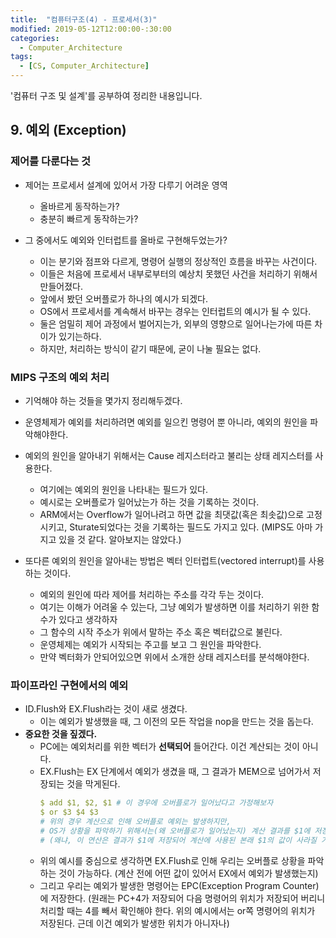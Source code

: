 ```yaml
---
title:  "컴퓨터구조(4) - 프로세서(3)"
modified: 2019-05-12T12:00:00-:30:00
categories:
  - Computer_Architecture
tags:
  - [CS, Computer_Architecture]
---
```


'컴퓨터 구조 및 설계'를 공부하여 정리한 내용입니다.

## 9. 예외 (Exception)

### 제어를 다룬다는 것

-   제어는 프로세서 설계에 있어서 가장 다루기 어려운 영역

    -   올바르게 동작하는가?
    -   충분히 빠르게 동작하는가?

-   그 중에서도 예외와 인터럽트를 올바로 구현해두었는가?

    -   이는 분기와 점프와 다르게, 명령어 실행의 정상적인 흐름을 바꾸는 사건이다.
    -   이들은 처음에 프로세서 내부로부터의 예상치 못했던 사건을 처리하기 위해서 만들어졌다.
    -   앞에서 봤던 오버플로가 하나의 예시가 되겠다.
    -   OS에서 프로세서를 계속해서 바꾸는 경우는 인터럽트의 예시가 될 수 있다.
    -   둘은 엄밀히 제어 과정에서 벌어지는가, 외부의 영향으로 일어나는가에 따른 차이가 있기는하다.
    -   하지만, 처리하는 방식이 같기 때문에, 굳이 나눌 필요는 없다.

### MIPS 구조의 예외 처리

-   기억해야 하는 것들을 몇가지 정리해두겠다.
-   운영체제가 예외를 처리하려면 예외를 일으킨 명령어 뿐 아니라, 예외의 원인을 파악해야한다.
-   예외의 원인을 알아내기 위해서는 Cause 레지스터라고 불리는 상태 레지스터를 사용한다.

    -   여기에는 예외의 원인을 나타내는 필드가 있다.
    -   예시로는 오버플로가 일어났는가 하는 것을 기록하는 것이다.
    -   ARM에서는 Overflow가 일어나려고 하면 값을 최댓값(혹은 최솟값)으로 고정시키고, Sturate되었다는 것을 기록하는 필드도 가지고 있다. (MIPS도 아마 가지고 있을 것 같다. 알아보지는 않았다.)

-   또다른 예외의 원인을 알아내는 방법은 벡터 인터럽트(vectored interrupt)를 사용하는 것이다.
    -   예외의 원인에 따라 제어를 처리하는 주소를 각각 두는 것이다.
    -   여기는 이해가 어려울 수 있는다, 그냥 예외가 발생하면 이를 처리하기 위한 함수가 있다고 생각하자
    -   그 함수의 시작 주소가 위에서 말하는 주소 혹은 벡터값으로 불린다.
    -   운영체제는 예외가 시작되는 주고를 보고 그 원인을 파악한다.
    -   만약 벡터화가 안되어있으면 위에서 소개한 상태 레지스터를 분석해야한다.

### 파이프라인 구현에서의 예외

-   ID.Flush와 EX.Flush라는 것이 새로 생겼다.
    -   이는 예외가 발생했을 때, 그 이전의 모든 작업을 nop을 만드는 것을 돕는다.
-   **중요한 것을 짚겠다.**
    -   PC에는 예외처리를 위한 벡터가 **선택되어** 들어간다. 이건 계산되는 것이 아니다.
    -   EX.Flush는 EX 단계에서 예외가 생겼을 때, 그 결과가 MEM으로 넘어가서 저장되는 것을 막게된다.
        ```yml
        $ add $1, $2, $1 # 이 경우에 오버플로가 일어났다고 가정해보자
        $ or $3 $4 $3
        # 위의 경우 계산으로 인해 오버플로 예외는 발생하지만,
        # OS가 상황을 파악하기 위해서는(왜 오버플로가 일어났는지) 계산 결과를 $1에 저장하지 않고 본래 $1과 $2의 값을 유지해야 한다.  
        # (왜냐, 이 연산은 결과가 $1에 저장되어 계산에 사용된 본래 $1의 값이 사라질 가능성이 있다.)
        ```
    -   위의 예시를 중심으로 생각하면 EX.Flush로 인해 우리는 오버플로 상황을 파악하는 것이 가능하다. (계산 전에 어떤 값이 있어서 EX에서 예외가 발생했는지)
    -   그리고 우리는 예외가 발생한 명령어는 EPC(Exception Program Counter)에 저장한다. (원래는 PC+4가 저장되어 다음 명령어의 위치가 저장되어 버리니 처리할 때는 4를 빼서 확인해야 한다. 위의 예시에서는 or쪽 명령어의 위치가 저장된다. 근데 이건 예외가 발생한 위치가 아니자나)
